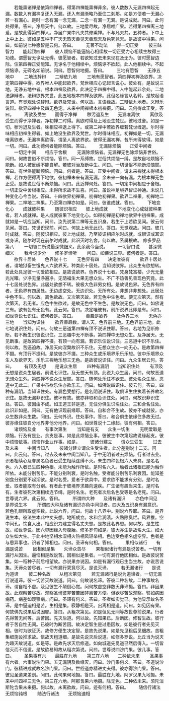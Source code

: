 <!-- { "loadSidebar": true } -->
　　若能熏诸禅是依第四禅者。得第四禅能熏禅非余。彼人数数入无漏四禅起无漏。数数入有漏禅复还入无漏。还入有漏渐略乃至住二刹那。如是方便若一无漏心若一有漏心。是时一念有漏一念无漏。二念一有漏一无漏。是说成就。问曰。此何处得果。答曰。净居天中。何以故。三地爱尽故。净居唯广果。若得第四禅离三地爱。是故此得第四禅人。净居广果中凡夫共修熏禅。不与凡夫共。五种者。下中上上中上上。彼如是五种不广天无热天善见天善现天及色究竟天。是故彼中得果。问曰。如前说七种愿智是云何。答曰。
　　无著不动法　　得一切正受
　　彼三昧智力　　能起顶四禅
　　彼人烦恼不能逼恼心相续故一切正受力心相续生故得三功德。谓愿智无诤及无碍。彼愿智者。若欲知过去未来现在及无为。彼时愿智边际。住第四禅正受能知。无诤名于他相续中。烦恼诤不欲起。此人他相续中。不起烦恼诤。无碍名如前说。问曰。愿智何地摄。答曰。
　　三地有愿智　　无诤五地中
　　二地法辞辩　　二辩依九地
　　三地有愿智者。第四禅初禅及欲界。决定第四禅中得。欲界唯人中能起欲界。梵世相应心记起言说心。彼处有。是故说三地。无诤五地中者。根本四禅及欲界。此决定于四禅中得。人中能起非余处。二地法辞辩者。法辩欲界梵世。此五地根本四禅及欲界。此但名缘言从名转。是故起语言道。有觉观处说辞辩。欲界及梵世。何以故。言语缘故。二辩依九地者。义辩乐说辩。欲界四禅中及四无色定。未来中间禅根本初禅摄。问曰。云何得此正受。答曰。
　　离欲及受生　　而得于净禅
　　秽污退及生　　无漏唯离欲
　　离欲及受生而得于净禅者。净初禅二时得。离欲时得及上地没生梵世。彼地过舍。如是一切。秽污退及生者。味相应禅退上得下。或第二禅中若欲界缠若梵世缠退。尔时得味相应初禅生得者。如上地没生欲界及梵世。尔时得味相应。初禅如是一切。无漏唯离欲者。无漏禅离欲得。谓圣人离欲界欲。彼得无漏初禅。昔所未得故得。如是一切。问曰。此功德何者能除烦恼。答曰。
　　无漏除烦恼　　正受中间者
　　一切定中间　　相应于舍根
　　无漏除烦恼者。无漏禅无色除烦恼非世俗。问曰。何故世俗不断烦恼。答曰。同一系缚故。世俗共烦恼一缚。是故自地烦恼不能断。如人被反缚不能自解。若彼对治及断中生。问曰。一切世俗不能断烦恼耶。答曰。有世俗能断烦恼。问曰。何者是。答曰。正受中间者。谓未来禅犹未得根本禅。若作方便得离下地欲。彼初禅未来有漏无漏。余未来一向有漏。为根本禅无色正受。是故说世俗不断烦恼。问曰。此近禅何处。答曰。一切定中间相应于舍根。一切正受中舍根相应。未得所求故不生喜。问曰。虽说神足境界智证神通。未说几种变化心今当说。答曰。十四欲界初禅果。初禅地初禅果。欲界二禅果。初禅地二禅果。二禅地二禅果。乃至第四禅亦如是。问曰。彼谁成就。答曰。
　　下地变化心　　成就彼种果
　　随彼识相应　　彼上地成就
　　下地变化心成就彼种果者。若人成就禅。是人成就彼果下地变化心。如得初禅是初禅地欲界中初禅果。成就如是一切应当知。问曰。汝先说第二禅等无五识身。若生于上若欲见闻。彼云何见闻。答曰。梵世识现前。问曰。何故上地无此识。答曰。无觉观故。问曰。彼几时成就。答曰。随彼识相应。彼上地成就。乃至彼识相应尔时成就。或眼识或耳识或身识。随尔时现在前尔时成就。此识灭时名舍。何以故。系属根故。
修多罗品第八
　　一切智口所说最深微细义。此余我今当说。
　　一切智口说　　甚深微细义
　　我今说少分　　修多罗谛听
　　问曰。如佛说三界。彼何者是。答曰。
　　欲界十居处　　色界说十七
　　无色界有四　　决定唯彼有
　　欲界十居处者。谓地狱畜生饿鬼人六欲界天。种类此十居处。当知说欲界。此众生有欲想转。若此处具足彼一切爱欲相应。是故说欲界。色界说十七者。梵身梵富楼。少光无量光光曜。少净无量净遍净。无荫福生大果无想众生。不广不热善见善现色究竟。此十七居处说色界。此居处欲想不转。彼极大色非男女相。是故说色界。无色界有四者。无色界有四居处。无边虚空处。无边识处。无所有处。非想非非想处。此居处中色不生。何以故。离色欲故。又次第灭故。若无色中生色者。便无次第灭。然有次第灭。若无者。应色中生欲过。是故无色中不生色。是故说无色。问曰。如佛说三有。欲有色有无色有。此云何。答曰。决定唯彼有。前所说界此即是有。问曰。如世尊说七识住。彼何者是。答曰。
　　善趣是欲界　　及色界三地
　　无色亦三地　　当知为识住
　　欲界善趣数。谓人天。色界前三地。无色界前三地。此七地说识住处。问曰。何故三恶道第四禅有顶不说识住耶。答曰。若地为见断修断。若不断生识彼说识住。三恶趣中无不断事。第四禅中无想众生。及净居天。无见断事。是故第四禅不摄。有顶一向有漏。若识乐住说识住。三恶道中识不乐住。何以故。苦逼迫故。净居天向涅槃故识不乐住。无想众生亦一向无心。是故第四禅不摄。有顶行不捷利。是故彼亦不摄。三种众生或乐境界乐乐乐想。彼中乐境界众生人及欲界天。乐乐三禅地乐想三无色。是故彼说识住。问曰。九众生居云何。答曰。
　　有顶及无想　　是说众生居
　　四种有漏阴　　当知识住处
　　有顶及无想是说众生居者。前说七识住。及无想天有顶。此说九众生居。问曰。何故恶道无想众生外。第四禅不说众生居耶。答曰。随何处乐住不欲去。彼处名众生居。恶道中无此二。广果中虽欲乐住亦欲乐去。问曰。如佛说四识住。彼云何。答曰。四种有漏阴。当知识住处。有漏色受想行。是名阴说识住。取俱识生住执着长养故名识住。是故无漏非识住。彼坏有故。彼亦非取和合识住处。问曰。何故识非识住处。答曰。彼因由不成。如王道王非是道。无住分俱生识名住处。三和合名住处。此识非如是。问曰。无有他识现前缘耶。答曰。自和合不生故。彼亦不成就彼。亦众生数非众生数。问曰。云何外识。住处事作。答曰。和合俱生依缘住多故无过。彼亦缘住彼自分地界非他分地界。问曰。如世尊说十二缘起。彼有何相。答曰。
　　诸烦恼及业　　有事次第生
　　当知是有支　　众生一切生
　　无明爱取是烦恼。行及有是业。余支是事。如是此烦恼业事。彼彼生中次第起故说缘起支。彼中烦恼依事。烦恼作业业作事。如是。
　　彼诸分建立　　谓众生受生
　　过去及未来　　中间当知八
　　彼诸分建立谓众生受生者。此分差别说十二支。问曰。此云何。答曰。过去及未来中间当知八。于中无明者过去烦恼。行者过去业。识者相续心及眷属名色者已受生相续连缚不灭。未生四种色根六入未具。是名名色。六入者已生四种色根。未能为触作所依。是时名六入。触者此诸根已能为触作所依。未能分别苦乐。不能分别利衰。是时名触。受者能分别苦乐利衰因。能知差别食分别爱不起淫欲。是时名受。爱者于欲具中。爱求欲不能求有分别。是时名爱。取者能取有分别。有者此于彼境界求趣向速疾。广生诸有趣当来生。是时名有。生者彼死次第相续连节缚。是时名生。老死者次后名色受等是名老死。问曰。世尊说六界。此云何。答曰。
　　所谓四大种　　及诸有漏识
　　亦色中间见　　是界说生本
　　所谓四大种及诸有漏识亦色中间见者。四大及五识身有漏意识。若色孔眼所取虚空数。此说六界。问曰。何故十八界中。别说六界耶。答曰。是界说生本。彼法生本此中丈夫想。地所成立。水和合润渍。火熟除臭烂。风界推。空中间孔。饮食入出。相应识力建立得名丈夫想。是故此名界想。何以故。是生性故。如世尊说。因六界因缘入母腹胎。修多罗句如是。彼大亦生是故名大生。如大众生如大生。于此中地坚相水湿相火热相风轻举相。色边受色相名虚空界。色者是与思异事也。识者了知相也。问曰。圣谛有何相。答曰。
　　果相似诸行　　有漏是说苦
　　因相似是集　　灭谛众苦尽
　　果相似诸行有漏是说苦者。一切有漏行从因生。逼恼相是故说苦。因相似是集者。一切有漏行他因相似。是故彼说苦集。如一稻种子前后相望故。亦说果亦说因。如是有漏行观已生当生故。亦说苦说集。灭谛众苦尽者。一切有漏行究竟尽灭。是说灭谛。
　　若无漏诸行　　是说为道谛
　　彼二种名故　　从粗次第见
　　若无漏诸行是说为道谛者。一切无漏行说道谛。彼一切苦灭故说道。问曰。何故说名谛。答彼二种名故。二种事故名谛。谓自相不虚。及见彼生不颠倒心觉。问何故虚空非数灭非谛摄。答曰。非因果故。此观察苦尽故。观察圣谛彼非苦苦因非离苦方便。但欲尽苦故观察。譬如病因病药。病差如观察病。问曰。圣谛有何义。答曰。圣者如实觉已。为他显示故名圣谛。是中逼迫相是苦。生相是集。寂静相是灭。出离相是道。问曰。如见因有果。何故佛先说果后说因耶。答曰。从粗次第见。如是但见无间等故世尊前说果。行者先得苦无间等。后苦因。先灭后道。何以故。先知果已。后断因。修智生故。彼行者于苦自性无间。已彼时为断苦因。故决定智生是过患因故。如是彼行者先见灭相。彼时为欲证灭。故修方便生决定智。是故先说果。如是先见粗后见细故。苦粗集细施设推求故。信故灭粗道细。是故先说灭后说道。如修多罗说。比丘当为说灭为趣灭故说道。如是等。是故先求灭后修道。如向城道先觅道已然后得入。一切皆信灭而不信道。是故欲易知故从粗次第说。问曰。世尊说四沙门果。彼几事。答曰。
　　圣果事有六　　最胜在九地
　　第三在六地　　二种依未来
　　圣果事有六者。六事说沙门果。五无漏阴及数缘灭。问曰。沙门果何义。答曰。圣道说沙门。彼精进成就故名沙门果。问曰。世俗道亦精进丈夫得。彼亦得沙门果。答曰。彼见圣道果差别。问曰。此何果何地摄。答曰。最胜在九地。阿罗汉果九地摄。未来中间四禅三无色。第三在六地。阿那含果六地摄。除无色。二种依未来。须陀洹斯陀含果未来摄。何以故。未离欲故。问曰。迹有何相。答曰。
　　随信行诸法　　无烦恼钝根
　　随法行诸法　　无烦恼速相
